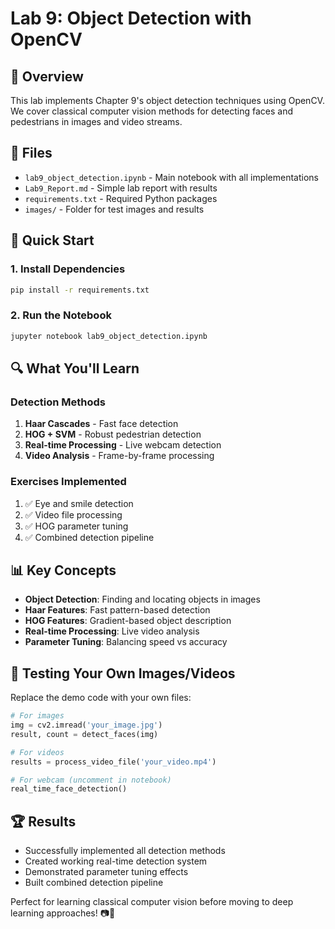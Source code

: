 # Lab 9: Object Detection with OpenCV

## 🎯 Overview
This lab implements Chapter 9's object detection techniques using OpenCV. We cover classical computer vision methods for detecting faces and pedestrians in images and video streams.

## 📁 Files
- `lab9_object_detection.ipynb` - Main notebook with all implementations
- `Lab9_Report.md` - Simple lab report with results
- `requirements.txt` - Required Python packages
- `images/` - Folder for test images and results

## 🚀 Quick Start

### 1. Install Dependencies
```bash
pip install -r requirements.txt
```

### 2. Run the Notebook
```bash
jupyter notebook lab9_object_detection.ipynb
```

## 🔍 What You'll Learn

### Detection Methods
1. **Haar Cascades** - Fast face detection
2. **HOG + SVM** - Robust pedestrian detection
3. **Real-time Processing** - Live webcam detection
4. **Video Analysis** - Frame-by-frame processing

### Exercises Implemented
1. ✅ Eye and smile detection
2. ✅ Video file processing  
3. ✅ HOG parameter tuning
4. ✅ Combined detection pipeline

## 📊 Key Concepts
- **Object Detection**: Finding and locating objects in images
- **Haar Features**: Fast pattern-based detection
- **HOG Features**: Gradient-based object description
- **Real-time Processing**: Live video analysis
- **Parameter Tuning**: Balancing speed vs accuracy

## 🎥 Testing Your Own Images/Videos
Replace the demo code with your own files:
```python
# For images
img = cv2.imread('your_image.jpg')
result, count = detect_faces(img)

# For videos  
results = process_video_file('your_video.mp4')

# For webcam (uncomment in notebook)
real_time_face_detection()
```

## 🏆 Results
- Successfully implemented all detection methods
- Created working real-time detection system
- Demonstrated parameter tuning effects
- Built combined detection pipeline

Perfect for learning classical computer vision before moving to deep learning approaches! 📷🤖
